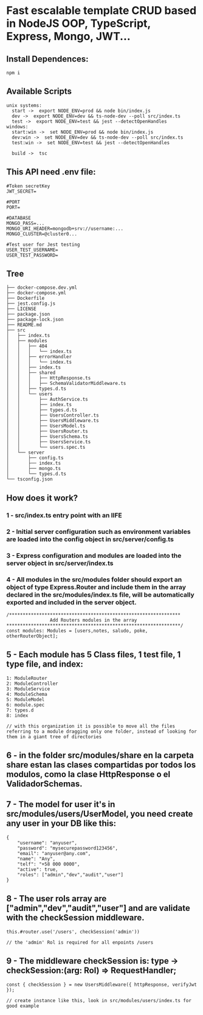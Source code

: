 # Fast escalable template CRUD based in NodeJS OOP, TypeScript, Express, Mongo, JWT...

## Install Dependences:

```
npm i
```

## Available Scripts

```
unix systems:
  start ->  export NODE_ENV=prod && node bin/index.js
  dev ->  export NODE_ENV=dev && ts-node-dev --poll src/index.ts
  test ->  export NODE_ENV=test && jest --detectOpenHandles
windows:
  start:win ->  set NODE_ENV=prod && node bin/index.js
  dev:win ->  set NODE_ENV=dev && ts-node-dev --poll src/index.ts
  test:win ->  set NODE_ENV=test && jest --detectOpenHandles

  build ->  tsc
```

## This API need .env file:

```
#Token secretKey
JWT_SECRET=

#PORT
PORT=

#DATABASE
MONGO_PASS=...
MONGO_URI_HEADER=mongodb+srv://username:...
MONGO_CLUSTER=@cluster0...

#Test user for Jest testing
USER_TEST_USERNAME=
USER_TEST_PASSWORD=
```

## Tree

```
├── docker-compose.dev.yml
├── docker-compose.yml
├── Dockerfile
├── jest.config.js
├── LICENSE
├── package.json
├── package-lock.json
├── README.md
├── src
│   ├── index.ts
│   ├── modules
│   │   ├── 404
│   │   │   └── index.ts
│   │   ├── errorHandler
│   │   │   └── index.ts
│   │   ├── index.ts
│   │   ├── shared
│   │   │   ├── HttpResponse.ts
│   │   │   ├── SchemaValidatorMiddleware.ts
│   │   ├── types.d.ts
│   │   └── users
│   │       ├── AuthService.ts
│   │       ├── index.ts
│   │       ├── types.d.ts
│   │       ├── UsersController.ts
│   │       ├── UsersMiddleware.ts
│   │       ├── UsersModel.ts
│   │       ├── UsersRouter.ts
│   │       ├── UsersSchema.ts
│   │       ├── UsersService.ts
│   │       └── users.spec.ts
│   └── server
│       ├── config.ts
│       ├── index.ts
│       ├── mongo.ts
│       └── types.d.ts
└── tsconfig.json
```

## How does it work?

### 1 - src/index.ts entry point with an IIFE

### 2 - Initial server configuration such as environment variables are loaded into the config object in src/server/config.ts

### 3 - Express configuration and modules are loaded into the server object in src/server/index.ts

### 4 - All modules in the src/modules folder should export an object of type Express.Router and include them in the array declared in the src/modules/index.ts file, will be automatically exported and included in the server object.

```
/***************************************************************
                Add Routers modules in the array
****************************************************************/
const modules: Modules = [users,notes, saludo, poke, otherRouterObject];
```

## 5 - Each module has 5 Class files, 1 test file, 1 type file, and index:

```
1: ModuleRouter
2: ModuleController
3: ModuleService
4: ModuleSchema
5: ModuleModel
6: module.spec
7: types.d
8: index

// with this organization it is possible to move all the files referring to a module dragging only one folder, instead of looking for them in a giant tree of directories
```

## 6 - in the folder src/modules/share en la carpeta share estan las clases compartidas por todos los modulos, como la clase HttpResponse o el ValidadorSchemas.

## 7 - The model for user it's in src/modules/users/UserModel, you need create any user in your DB like this:

```
{
	"username": "anyuser",
	"password": "mysecurepassword123456",
	"email": "anyuser@any.com",
	"name": "Any",
	"telf": "+58 000 0000",
	"active": true,
	"roles": ["admin","dev","audit","user"]
}
```

## 8 - The user rols array are ["admin","dev","audit","user"] and are validate with the checkSession middleware.

```
this.#router.use('/users', checkSession('admin'))

// the 'admin' Rol is required for all enpoints /users
```

## 9 - The middleware checkSession is: type -> checkSession:(arg: Rol) => RequestHandler;

```
const { checkSession } = new UsersMiddleware({ httpResponse, verifyJwt });

// create instance like this, look in src/modules/users/index.ts for good example
```
